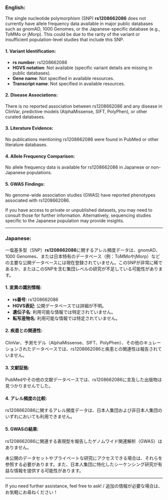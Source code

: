 ### English:
The single nucleotide polymorphism (SNP) **rs1208662086** does not currently have allele frequency data available in major public databases such as gnomAD, 1000 Genomes, or the Japanese-specific database (e.g., ToMMo or jMorp). This could be due to the rarity of the variant or insufficient population-level studies that include this SNP.

#### 1. Variant Identification:
- **rs number**: rs1208662086
- **HGVS notation**: Not available (specific variant details are missing in public databases).
- **Gene name**: Not specified in available resources.
- **Transcript name**: Not specified in available resources.

#### 2. Disease Associations:
There is no reported association between rs1208662086 and any disease in ClinVar, predictive models (AlphaMissense, SIFT, PolyPhen), or other curated databases.

#### 3. Literature Evidence:
No publications mentioning rs1208662086 were found in PubMed or other literature databases.

#### 4. Allele Frequency Comparison:
No allele frequency data is available for rs1208662086 in Japanese or non-Japanese populations.

#### 5. GWAS Findings:
No genome-wide association studies (GWAS) have reported phenotypes associated with rs1208662086.

If you have access to private or unpublished datasets, you may need to consult those for further information. Alternatively, sequencing studies specific to the Japanese population may provide insights.

---

### Japanese:
一塩基多型（SNP）**rs1208662086**に関するアレル頻度データは、gnomAD、1000 Genomes、または日本特有のデータベース（例：ToMMoやjMorp）などの主要な公開データベースには現在登録されていません。このSNPが非常に稀であるか、またはこのSNPを含む集団レベルの研究が不足している可能性があります。

#### 1. 変異の識別情報:
- **rs番号**: rs1208662086
- **HGVS表記**: 公開データベースでは詳細が不明。
- **遺伝子名**: 利用可能な情報では特定されていません。
- **転写産物名**: 利用可能な情報では特定されていません。

#### 2. 疾患との関連性:
ClinVar、予測モデル（AlphaMissense、SIFT、PolyPhen）、その他のキュレーションされたデータベースでは、rs1208662086と疾患との関連性は報告されていません。

#### 3. 文献証拠:
PubMedやその他の文献データベースでは、rs1208662086に言及した出版物は見つかりませんでした。

#### 4. アレル頻度の比較:
rs1208662086に関するアレル頻度データは、日本人集団および非日本人集団のいずれにおいても利用できません。

#### 5. GWASの結果:
rs1208662086に関連する表現型を報告したゲノムワイド関連解析（GWAS）はありません。

未公開のデータセットやプライベートな研究にアクセスできる場合は、それらを参照する必要があります。また、日本人集団に特化したシーケンシング研究が有益な情報を提供する可能性があります。

---

If you need further assistance, feel free to ask! / 追加の情報が必要な場合は、お気軽にお尋ねください！